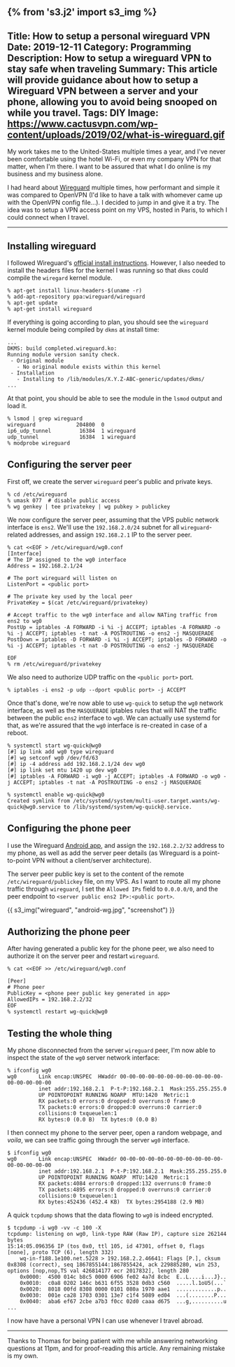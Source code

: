 {% from 's3.j2' import s3_img %}
---
Title: How to setup a personal wireguard VPN
Date: 2019-12-11
Category: Programming
Description: How to setup a wireguard VPN to stay safe when traveling
Summary: This article will provide guidance about how to setup a Wireguard VPN between a server and your phone, allowing you to avoid being snooped on while you travel.
Tags: DIY
Image: https://www.cactusvpn.com/wp-content/uploads/2019/02/what-is-wireguard.gif
---

My work takes me to the United-States multiple times a year, and I've never been comfortable using the hotel Wi-Fi, or even my company VPN for that matter, when I'm there. I want to be assured that what I do online is my business and my business alone.

I had heard about [Wireguard](https://wireguard.com) multiple times, how performant and simple it was compared to OpenVPN (I'd like to have a talk with whomever came up with the OpenVPN config file...). I decided to jump in and give it a try. The idea was to setup a VPN access point on my VPS, hosted in Paris, to which I could connect when I travel.

---

## Installing wireguard

I followed Wireguard's [official install instructions](https://www.wireguard.com/install). However, I also needed to install the headers files for the kernel I was running so that `dkms` could compile the `wiregard` kernel module.

```console
% apt-get install linux-headers-$(uname -r)
% add-apt-repository ppa:wireguard/wireguard
% apt-get update
% apt-get install wireguard
```

If everything is going according to plan, you should see the `wireguard` kernel module being compiled by `dkms` at install time:

```console
...
DKMS: build completed.wireguard.ko:
Running module version sanity check.
 - Original module
   - No original module exists within this kernel
 - Installation
   - Installing to /lib/modules/X.Y.Z-ABC-generic/updates/dkms/
...
```

At that point, you should be able to see the module in the `lsmod` output and load it.

```console
% lsmod | grep wireguard
wireguard             204800  0
ip6_udp_tunnel         16384  1 wireguard
udp_tunnel             16384  1 wireguard
% modprobe wireguard
```


## Configuring the server peer

First off, we create the server `wireguard` peer's public and private keys.

```console
% cd /etc/wireguard
% umask 077  # disable public access
% wg genkey | tee privatekey | wg pubkey > publickey
```

We now configure the server peer, assuming that the VPS public network interface is `ens2`. We'll use the `192.168.2.0/24` subnet for all `wireguard`-related addresses, and assign `192.168.2.1` IP to the server peer.

```console
% cat <<EOF > /etc/wireguard/wg0.conf
[Interface]
# The IP assigned to the wg0 interface
Address = 192.168.2.1/24

# The port wireguard will listen on
ListenPort = <public port>

# The private key used by the local peer
PrivateKey = $(cat /etc/wireguard/privatekey)

# Accept traffic to the wg0 interface and allow NATing traffic from ens2 to wg0
PostUp = iptables -A FORWARD -i %i -j ACCEPT; iptables -A FORWARD -o %i -j ACCEPT; iptables -t nat -A POSTROUTING -o ens2 -j MASQUERADE
PostDown = iptables -D FORWARD -i %i -j ACCEPT; iptables -D FORWARD -o %i -j ACCEPT; iptables -t nat -D POSTROUTING -o ens2 -j MASQUERADE

EOF
% rm /etc/wireguard/privatekey
```

We also need to authorize UDP traffic on the `<public port>` port.

```console
% iptables -i ens2 -p udp --dport <public port> -j ACCEPT
```

Once that's done, we're now able to use `wg-quick` to setup the `wg0` network interface, as well as the `MASQUERADE` iptables rules that will NAT the traffic between the public `ens2` interface to `wg0`. We can actually use systemd for that, as we're assured that the `wg0` interface is re-created in case of a reboot.

```console
% systemctl start wg-quick@wg0
[#] ip link add wg0 type wireguard
[#] wg setconf wg0 /dev/fd/63
[#] ip -4 address add 192.168.2.1/24 dev wg0
[#] ip link set mtu 1420 up dev wg0
[#] iptables -A FORWARD -i wg0 -j ACCEPT; iptables -A FORWARD -o wg0 -j ACCEPT; iptables -t nat -A POSTROUTING -o ens2 -j MASQUERADE

% systemctl enable wg-quick@wg0
Created symlink from /etc/systemd/system/multi-user.target.wants/wg-quick@wg0.service to /lib/systemd/system/wg-quick@.service.
```


## Configuring the phone peer

I use the Wireguard [Android app](https://play.google.com/store/apps/details?id=com.wireguard.android), and assign the `192.168.2.2/32` address to my phone, as well as add the server peer details (as Wireguard is a point-to-point VPN without a client/server architecture).

The server peer public key is set to the content of the remote `/etc/wireguard/publickey` file, on my VPS. As I want to route all my phone traffic through `wireguard`, I set the `Allowed IPs` field to `0.0.0.0/0`, and the peer endpoint to `<server public ens2 IP>:<public port>`.

{{ s3_img("wireguard", "android-wg.jpg", "screenshot") }}

## Authorizing the phone peer
After having generated a public key for the phone peer, we also need to authorize it on the server peer and restart `wireguard`.

```console
% cat <<EOF >> /etc/wireguard/wg0.conf

[Peer]
# Phone peer
PublicKey = <phone peer public key generated in app>
AllowedIPs = 192.168.2.2/32
EOF
% systemctl restart wg-quick@wg0
```

## Testing the whole thing

My phone disconnected from the server `wireguard` peer, I'm now able to inspect the state of the `wg0` server network interface:

```console
% ifconfig wg0
wg0       Link encap:UNSPEC  HWaddr 00-00-00-00-00-00-00-00-00-00-00-00-00-00-00-00
          inet addr:192.168.2.1  P-t-P:192.168.2.1  Mask:255.255.255.0
          UP POINTOPOINT RUNNING NOARP  MTU:1420  Metric:1
          RX packets:0 errors:0 dropped:0 overruns:0 frame:0
          TX packets:0 errors:0 dropped:0 overruns:0 carrier:0
          collisions:0 txqueuelen:1
          RX bytes:0 (0.0 B)  TX bytes:0 (0.0 B)
```

I then connect my phone to the server peer, open a random webpage, and _voila_, we can see traffic going through the server `wg0` interface.

```console
$ ifconfig wg0
wg0       Link encap:UNSPEC  HWaddr 00-00-00-00-00-00-00-00-00-00-00-00-00-00-00-00
          inet addr:192.168.2.1  P-t-P:192.168.2.1  Mask:255.255.255.0
          UP POINTOPOINT RUNNING NOARP  MTU:1420  Metric:1
          RX packets:4084 errors:0 dropped:132 overruns:0 frame:0
          TX packets:4895 errors:0 dropped:0 overruns:0 carrier:0
          collisions:0 txqueuelen:1
          RX bytes:452436 (452.4 KB)  TX bytes:2954188 (2.9 MB)
```

A quick `tcpdump` shows that the data flowing to `wg0` is indeed encrypted.
```console
$ tcpdump -i wg0 -vv -c 100 -X
tcpdump: listening on wg0, link-type RAW (Raw IP), capture size 262144 bytes
15:14:05.096356 IP (tos 0x0, ttl 105, id 47301, offset 0, flags [none], proto TCP (6), length 332)
    wq-in-f188.1e100.net.5228 > 192.168.2.2.46641: Flags [P.], cksum 0x8308 (correct), seq 1867855144:1867855424, ack 229885280, win 253, options [nop,nop,TS val 426814177 ecr 2017832], length 280
    0x0000:  4500 014c b8c5 0000 6906 fe02 4a7d 8cbc  E..L....i...J}..
    0x0010:  c0a8 0202 146c b631 6f55 3528 0db3 c560  .....l.1oU5(...`
    0x0020:  8018 00fd 8308 0000 0101 080a 1970 aae1  .............p..
    0x0030:  001e ca28 1703 0301 13e7 c1f4 5089 ed04  ...(........P...
    0x0040:  aba6 ef67 2cbe a7b3 f0cc 02d0 caaa d675  ...g,..........u
...
```

I now have have a personal VPN I can use whenever I travel abroad.

---
Thanks to Thomas for being patient with me while answering networking questions at 11pm, and for proof-reading this article. Any remaining mistake is my own.
